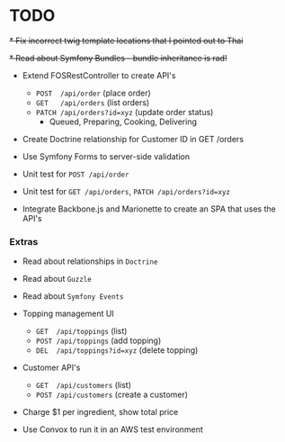 # TODO

~~* Fix incorrect twig template locations that I pointed out to Thai~~

~~* Read about Symfony Bundles - bundle inheritance is rad!~~




* Extend FOSRestController to create API's
  * `POST  /api/order`              (place order)
  * `GET   /api/orders`             (list orders)
  * `PATCH /api/orders?id=xyz`      (update order status)
    * Queued, Preparing, Cooking, Delivering

* Create Doctrine relationship for Customer ID in GET /orders

* Use Symfony Forms to server-side validation

* Unit test for `POST /api/order`

* Unit test for `GET /api/orders`, `PATCH /api/orders?id=xyz`

* Integrate Backbone.js and Marionette to create an SPA that uses the API's



### Extras

* Read about relationships in `Doctrine`

* Read about `Guzzle`

* Read about `Symfony Events`

* Topping management UI
  * `GET  /api/toppings`                (list)
  * `POST /api/toppings`                (add topping)
  * `DEL  /api/toppings?id=xyz`         (delete topping)

* Customer API's
  * `GET  /api/customers`            (list)
  * `POST /api/customers`            (create a customer)

* Charge $1 per ingredient, show total price

* Use Convox to run it in an AWS test environment
